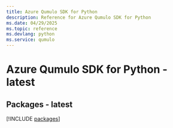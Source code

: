 ```yaml
---
title: Azure Qumulo SDK for Python
description: Reference for Azure Qumulo SDK for Python
ms.date: 04/29/2025
ms.topic: reference
ms.devlang: python
ms.service: qumulo
---
```

# Azure Qumulo SDK for Python - latest
## Packages - latest
[!INCLUDE [packages](qumulo-index.md)]
